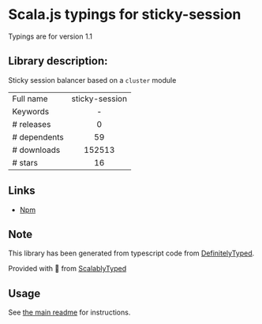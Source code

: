 
# Scala.js typings for sticky-session

Typings are for version 1.1

## Library description:
Sticky session balancer based on a `cluster` module

|                    |                 |
| ------------------ | :-------------: |
| Full name          | sticky-session |
| Keywords           | - |
| # releases         | 0 |
| # dependents       | 59 |
| # downloads        | 152513 |
| # stars            | 16 |

## Links
- [Npm](https://www.npmjs.com/package/sticky-session)
    


## Note
This library has been generated from typescript code from [DefinitelyTyped](https://definitelytyped.org).

Provided with :purple_heart: from [ScalablyTyped](https://github.com/oyvindberg/ScalablyTyped)

## Usage
See [the main readme](../../readme.md) for instructions.


